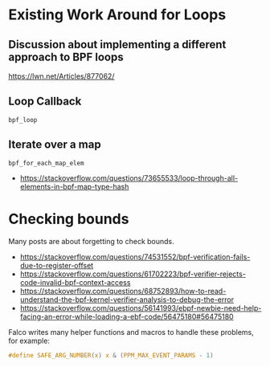 # Existing Work Around for Loops

## Discussion about implementing a different approach to BPF loops

https://lwn.net/Articles/877062/

## Loop Callback

`bpf_loop`

## Iterate over a map

`bpf_for_each_map_elem`

- https://stackoverflow.com/questions/73655533/loop-through-all-elements-in-bpf-map-type-hash

# Checking bounds

Many posts are about forgetting to check bounds.

- https://stackoverflow.com/questions/74531552/bpf-verification-fails-due-to-register-offset
- https://stackoverflow.com/questions/61702223/bpf-verifier-rejects-code-invalid-bpf-context-access
- https://stackoverflow.com/questions/68752893/how-to-read-understand-the-bpf-kernel-verifier-analysis-to-debug-the-error
- https://stackoverflow.com/questions/56141993/ebpf-newbie-need-help-facing-an-error-while-loading-a-ebf-code/56475180#56475180

Falco writes many helper functions and macros to handle these problems, for example:

```c
#define SAFE_ARG_NUMBER(x) x & (PPM_MAX_EVENT_PARAMS - 1)
```